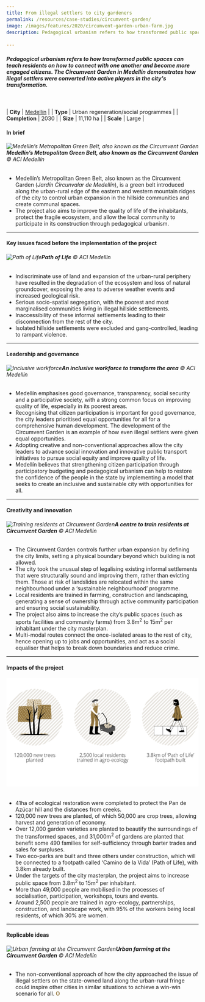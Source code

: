 ```yaml
---
title: From illegal settlers to city gardeners
permalink: /resources/case-studies/circumvent-garden/
image: /images/features/2020/circumvent-garden-urban-farm.jpg
description: Pedagogical urbanism refers to how transformed public spaces can teach residents on how to connect with one another and become more engaged citizens. The Circumvent Garden in Medellín demonstrates how illegal settlers were converted into active players in the city's transformation. 

---
```


##### Pedagogical urbanism refers to how transformed public spaces can teach residents on how to connect with one another and become more engaged citizens. The Circumvent Garden in Medellín demonstrates how illegal settlers were converted into active players in the city's transformation. 

<br>

| **City** | [Medellín](/medellin/) |
| **Type** | Urban regeneration/social programmes |
| **Completion** | 2030 |
| **Size** | 11,110 ha |
| **Scale** | Large |

#### **In brief**

###### ![Medellín’s Metropolitan Green Belt, also known as the Circumvent Garden](/images/features/2020/circumvent-garden-aerial.jpg/)**Medellín’s Metropolitan Green Belt, also known as the Circumvent Garden** © ACI Medellín

- Medellín’s Metropolitan Green Belt, also known as the Circumvent Garden (*Jardín Circunvalar de Medellín*), is a green belt introduced along the urban-rural edge of the eastern and western mountain ridges of the city to control urban expansion in the hillside communities and create communal spaces.  
- The project also aims to improve the quality of life of the inhabitants, protect the fragile ecosystem, and allow the local community to participate in its construction through pedagogical urbanism.

---

#### **Key issues faced before the implementation of the project**

###### ![Path of Life](/images/features/2020/circumvent-garden-path.jpg/)**Path of Life** © ACI Medellín

- Indiscriminate use of land and expansion of the urban-rural periphery have resulted in the degradation of the ecosystem and loss of natural groundcover, exposing the area to adverse weather events and increased geological risk. 
- Serious socio-spatial segregation, with the poorest and most marginalised communities living in illegal hillside settlements. 
- Inaccessibility of these informal settlements leading to their disconnection from the rest of the city.
- Isolated hillside settlements were excluded and gang-controlled, leading to rampant violence. 

---

#### **Leadership and governance**

###### ![Inclusive workforce](/images/features/2020/inclusive-workforce.jpg/)**An inclusive workforce to transform the area** © ACI Medellín

- Medellín emphasises good governance, transparency, social security and a participative society, with a strong common focus on improving quality of life, especially in its poorest areas.
- Recognising that citizen participation is important for good governance, the city leaders prioritised equal opportunities for all for a comprehensive human development. The development of the Circumvent Garden is an example of how even illegal settlers were given equal opportunities. 
- Adopting creative and non-conventional approaches allow the city leaders to advance social innovation and innovative public transport initiatives to pursue social equity and improve quality of life.  
- Medellín believes that strengthening citizen participation through participatory budgeting and pedagogical urbanism can help to restore the confidence of the people in the state by implementing a model that seeks to create an inclusive and sustainable city with opportunities for all. 

---

#### **Creativity and innovation**

###### ![Training residents at Circumvent Garden](/images/features/2020/community-training.jpg/)**A centre to train residents at Circumvent Garden** © ACI Medellín

- The Circumvent Garden controls further urban expansion by defining the city limits, setting a physical boundary beyond which building is not allowed. 
- The city took the unusual step of legalising existing informal settlements that were structurally sound and improving them, rather than evicting them. Those at risk of landslides are relocated within the same neighbourhood under a ‘sustainable neighbourhood’ programme. 
- Local residents are trained in farming, construction and landscaping, generating a sense of ownership through active community participation and ensuring social sustainability. 
- The project also aims to increase the city’s public spaces (such as sports facilities and community farms) from 3.8m<sup>2</sup> to 15m<sup>2</sup> per inhabitant under the city masterplan. 
- Multi-modal routes connect the once-isolated areas to the rest of city, hence opening up to jobs and opportunities, and act as a social equaliser that helps to break down boundaries and reduce crime.

---

#### **Impacts of the project**

###### ![Impacts](/images/features/2020/impacts-medellin1.png/)

- 41ha of ecological restoration were completed to protect the Pan de Azúcar hill and the distances from creeks. 
- 120,000 new trees are planted, of which 50,000 are crop trees, allowing harvest and generation of economy. 
- Over 12,000 garden varieties are planted to beautify the surroundings of the transformed spaces, and 31,000m<sup>2</sup> of gardens are planted that benefit some 490 families for self-sufficiency through barter trades and sales for surpluses.
- Two eco-parks are built and three others under construction, which will be connected to a footpath called ‘Camino de la Vida’ (Path of Life), with 3.8km already built. 
- Under the targets of the city masterplan, the project aims to increase public space from 3.8m<sup>2</sup> to 15m<sup>2</sup> per inhabitant.
- More than 49,000 people are mobilised in the processes of socialisation, participation, workshops, tours and events.
- Around 2,500 people are trained in agro-ecology, partnerships, construction, and landscape work, with 95% of the workers being local residents, of which 30% are women.

---

#### **Replicable ideas**

###### ![Urban farming at the Circumvent Garden](/images/features/2020/circumvent-garden-urban-farm.jpg/)**Urban farming at the Circumvent Garden** © ACI Medellín

- The non-conventional approach of how the city approached the issue of illegal settlers on the state-owned land along the urban-rural fringe could inspire other cities in similar situations to achieve a win-win scenario for all. **<font color="#967942">O</font>**
